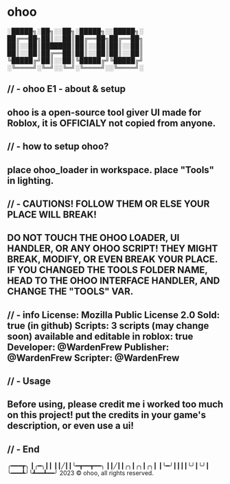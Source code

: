 # ohoo
░█████╗░██╗░░██╗░█████╗░░█████╗░
██╔══██╗██║░░██║██╔══██╗██╔══██╗
██║░░██║███████║██║░░██║██║░░██║
██║░░██║██╔══██║██║░░██║██║░░██║
╚█████╔╝██║░░██║╚█████╔╝╚█████╔╝
░╚════╝░╚═╝░░╚═╝░╚════╝░░╚════╝░

// - ohoo E1 - about & setup
------------------------
ohoo is a open-source tool giver UI made for Roblox, it is OFFICIALY not copied from anyone.
------------------------
// - how to setup ohoo?
------------------------
place ohoo_loader in workspace.
place "Tools" in lighting.
------------------------
// - CAUTIONS! FOLLOW THEM OR ELSE YOUR PLACE WILL BREAK!
------------------------
DO NOT TOUCH THE OHOO LOADER, UI HANDLER, OR ANY OHOO SCRIPT!
THEY MIGHT BREAK, MODIFY, OR EVEN BREAK YOUR PLACE.
IF YOU CHANGED THE TOOLS FOLDER NAME, HEAD TO THE OHOO INTERFACE HANDLER, AND CHANGE THE "TOOLS" VAR.
-----------------------
// - info
License: Mozilla Public License 2.0
Sold: true (in github)
Scripts: 3 scripts (may change soon)
available and editable in roblox: true
Developer: @WardenFrew
Publisher: @WardenFrew
Scripter: @WardenFrew
----------------------
// - Usage
----------------------
Before using, please credit me i worked too much on this project!
put the credits in your game's description, or even use a ui!
----------------------
// - End
----------------------

╭━━━┳╮
┃╭━╮┃┃
┃┃╱┃┃╰━┳━━┳━━╮
┃┃╱┃┃╭╮┃╭╮┃╭╮┃
┃╰━╯┃┃┃┃╰╯┃╰╯┃
╰━━━┻╯╰┻━━┻━━╯
2023 © ohoo, all rights reserved.
